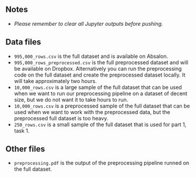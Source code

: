 ## Notes
- *Please remember to clear all Jupyter outputs before pushing.* 

## Data files
- `995,000_rows.csv` is the full dataset and is available on Absalon.
- `995,000_rows_preprocessed.csv` is the full preprocessed dataset and will be available on Dropbox. Alternatively you can run the preprocessing code on the full dataset and create the preprocessed dataset locally. It will take approximately two hours.
- `10,000_rows.csv` is a large sample of the full dataset that can be used when we want to run our preprocessing pipeline on a dataset of decent size, but we do not want it to take hours to run. 
- `10,000_rows.csv` is a preprocessed sample of the full dataset that can be used when we want to work with the preprocessed data, but the preprocessed full dataset is too heavy.
- `250_rows.csv` is a small sample of the full dataset that is used for part 1, task 1.

## Other files
- `preprocessing.pdf` is the output of the preprocessing pipeline runned on the full dataset.